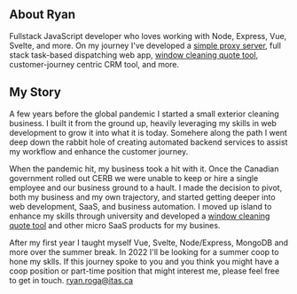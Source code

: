 ## About Ryan
Fullstack JavaScript developer who loves working with Node, Express, Vue, Svelte, and more. On my journey I've developed a [simple proxy server](https://github.com/vonroga/metaweather-proxy), full stack task-based dispatching web app, [window cleaning quote tool](https://nicdgl113.github.io/course-project-vonroga/), customer-journey centric CRM tool, and more.

## My Story
A few years before the global pandemic I started a small exterior cleaning business. I built it from the ground up, heavily leveraging my skills in web development to grow it into what it is today. Somehere along the path I went deep down the rabbit hole of creating automated backend services to assist my workflow and enhance the customer journey.

When the pandemic hit, my business took a hit with it. Once the Canadian government rolled out CERB we were unable to keep or hire a single employee and our business ground to a hault. I made the decision to pivot, both my business and my own trajectory, and started getting deeper into web development, SaaS, and business automation. I moved up island to enhance my skills through university and developed a [window cleaning quote tool](https://nicdgl113.github.io/course-project-vonroga/) and other micro SaaS products for my busines.

After my first year I taught myself Vue, Svelte, Node/Express, MongoDB and more over the summer break. In 2022 I'll be looking for a summer coop to hone my sklls. If this journey spoke to you and you think you might have a coop position or part-time position that might interest me, please feel free to get in touch.
[ryan.roga@itas.ca](mailto:ryan.roga@itas.ca)
